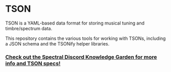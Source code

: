 # TSON
TSON is a YAML-based data format for storing musical tuning and timbre/spectrum data.

This repository contains the various tools for working with TSONs, including a JSON schema and the TSONify helper libraries.

### [Check out the Spectral Discord Knowledge Garden for more info and TSON specs!](https://spectral-discord.github.io/knowledge-garden/#/page/tson)

